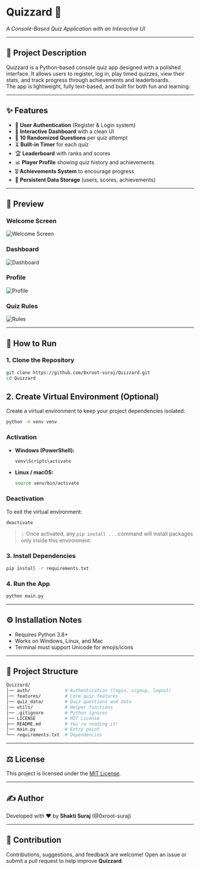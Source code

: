 # Quizzard 🎯  
*A Console-Based Quiz Application with an Interactive UI*  

---

## 📖 Project Description  
Quizzard is a Python-based console quiz app designed with a polished interface.  It allows users to register, log in, play timed quizzes, view their stats, and track progress through achievements and leaderboards.  
The app is lightweight, fully text-based, and built for both fun and learning.  

---

## ✨ Features  
- 🔐 **User Authentication** (Register & Login system)  
- 📜 **Interactive Dashboard** with a clean UI  
- 📝 **10 Randomized Questions** per quiz attempt  
- ⏳ **Built-in Timer** for each quiz  
- 🏆 **Leaderboard** with ranks and scores  
- 📊 **Player Profile** showing quiz history and achievements  
- 🎖 **Achievements System** to encourage progress  
- 💾 **Persistent Data Storage** (users, scores, achievements)  

---

## 📸 Preview  

### Welcome Screen  
![Welcome Screen](utils/Preview/welcome_screen.png)  

### Dashboard  
![Dashboard](utils/Preview/dashboard.png)  

### Profile  
![Profile](utils/Preview/profile.png)  

### Quiz Rules  
![Rules](utils/Preview/rules.png)  

---

## 🚀 How to Run  

### 1. Clone the Repository  
```bash
git clone https://github.com/0xroot-suraj/Quizzard.git
cd Quizzard
```

## 2. Create Virtual Environment (Optional)
Create a virtual environment to keep your project dependencies isolated:
```bash
python -m venv venv
```
### Activation
- **Windows (PowerShell):**
  ```bash
  venv\Scripts\activate
  ```
- **Linux / macOS:**
  ```bash
  source venv/bin/activate
  ```
### Deactivation
To exit the virtual environment:
```bash
deactivate
```
> 💡 Once activated, any `pip install ...` command will install packages only inside this environment.

### 3. Install Dependencies
```bash
pip install -r requirements.txt
```

### 4. Run the App
```bash
python main.py
```

---

## ⚙️ Installation Notes

- Requires Python 3.8+
- Works on Windows, Linux, and Mac
- Terminal must support Unicode for emojis/icons

---

## 📂 Project Structure

```bash
Quizzard/
│── auth/             # Authentication (login, signup, logout)
│── features/         # Core quiz features
│── quiz_data/        # Quiz questions and data
│── utils/            # Helper functions
│── .gitignore        # Python ignores
│── LICENSE           # MIT License
├── README.md         # You're reading it!
│── main.py           # Entry point
└── requirements.txt  # Dependencies
```

---

## ⚖️ License
This project is licensed under the [MIT License](LICENSE).

---

## ✍️ Author
Developed with ❤️ by **Shakti Suraj** (@0xroot-suraj)

---

## 🤝 Contribution
Contributions, suggestions, and feedback are welcome!
Open an issue or submit a pull request to help improve **Quizzard**.


